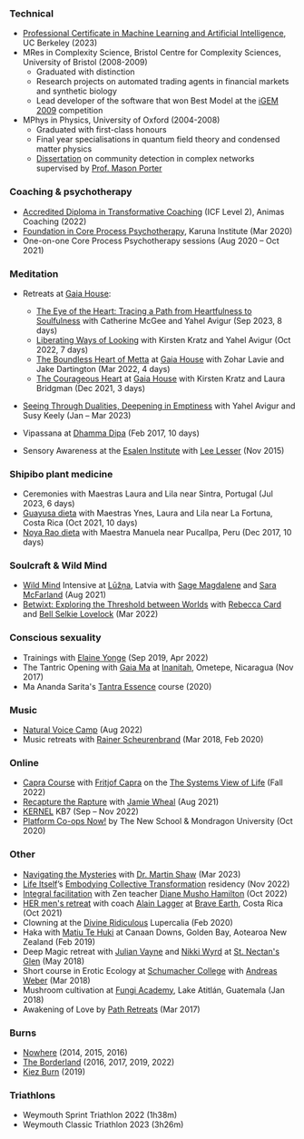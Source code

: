 ### Technical

*   [Professional Certificate in Machine Learning and Artificial Intelligence](https://em-executive.berkeley.edu/professional-certificate-machine-learning-artificial-intelligence?advocate_source=dashboard&coupon=STEPH%3A11-8ICI43C&utm_campaign=incentivized_referrals&utm_content=SO+-+Berkeley+Professional+Certificate+in+ML+%26+AI&utm_medium=personal_url&utm_source=referral#referrals-email-capture-modal), UC Berkeley (2023)
*   MRes in Complexity Science, Bristol Centre for Complexity Sciences, University of Bristol (2008-2009)
    *   Graduated with distinction
    *   Research projects on automated trading agents in financial markets and synthetic biology
    *   Lead developer of the software that won Best Model at the [iGEM 2009](https://igem.org/Results?year=2009) competition
*   MPhys in Physics, University of Oxford (2004-2008)
    *   Graduated with first-class honours
    *   Final year specialisations in quantum field theory and condensed matter physics
    *   [Dissertation](https://stephenreid.net/reid_report_final.pdf) on community detection in complex networks supervised by [Prof. Mason Porter](https://en.wikipedia.org/wiki/Mason_Porter)

### Coaching & psychotherapy

*   [Accredited Diploma in Transformative Coaching](https://www.animascoaching.com/coach-training-course/) (ICF Level 2), Animas Coaching (2022)
*   [Foundation in Core Process Psychotherapy](https://www.karunadartmoor.co.uk/introduction-to-core-process-psychotherapy), Karuna Institute (Mar 2020)
*   One-on-one Core Process Psychotherapy sessions (Aug 2020 – Oct 2021)

### Meditation

*   Retreats at [Gaia House](https://gaiahouse.co.uk/):
    *   [The Eye of the Heart: Tracing a Path from Heartfulness to Soulfulness](https://gaiahouse.co.uk/programme-2023/the-eye-of-the-heart/) with Catherine McGee and Yahel Avigur (Sep 2023, 8 days)
    *   [Liberating Ways of Looking](https://gaiahouse.co.uk/programme-2022/liberating-ways-of-looking/) with Kirsten Kratz and Yahel Avigur (Oct 2022, 7 days)
    *   [The Boundless Heart of Metta](https://gaiahouse.co.uk/programme-2022/the-boundless-heart/) at [Gaia House](https://gaiahouse.co.uk/) with Zohar Lavie and Jake Dartington (Mar 2022, 4 days)
    *   [The Courageous Heart](https://gaiahouse.co.uk/programme-2021/the-courageous-heart/) at [Gaia House](https://gaiahouse.co.uk/) with Kirsten Kratz and Laura Bridgman (Dec 2021, 3 days)

*   [Seeing Through Dualities, Deepening in Emptiness](https://dharmacourse.org/seeing-through-dualities-deepening-in-emptiness/) with Yahel Avigur and Susy Keely (Jan – Mar 2023)
*   Vipassana at [Dhamma Dipa](https://www.dipa.dhamma.org/) (Feb 2017, 10 days)
*   Sensory Awareness at the [Esalen Institute](https://www.esalen.org/) with [Lee Lesser](http://www.returntooursenses.com/) (Nov 2015)

### Shipibo plant medicine

*   Ceremonies with Maestras Laura and Lila near Sintra, Portugal (Jul 2023, 6 days)
*   [Guayusa dieta](https://niweraoxobo.com/project/schedule) with Maestras Ynes, Laura and Lila near La Fortuna, Costa Rica (Oct 2021, 10 days)
*   [Noya Rao dieta](https://medium.com/@stephenreid321/dieta-with-noya-rao-part-1-welcome-to-the-jungle-23bdefec1dad) with Maestra Manuela near Pucallpa, Peru (Dec 2017, 10 days)

### Soulcraft & Wild Mind

* [Wild Mind](https://www.goodreads.com/en/book/show/16000440) Intensive at [Lūžņa](https://www.soulcraft.eu/about), Latvia with [Sage Magdalene](https://sagemagdalene.com/) and [Sara McFarland](https://www.saramcfarland.com/) (Aug 2021)
* [Betwixt: Exploring the Threshold between Worlds](https://naturewisdom.life/event/betwixt-exploring-the-threshold-between-worlds/) with [Rebecca Card](http://naturewisdom.life/) and [Bell Selkie Lovelock](https://www.bellselkie.co.uk/) (Mar 2022)

### Conscious sexuality

*   Trainings with [Elaine Yonge](https://www.elaineyonge.com/) (Sep 2019, Apr 2022)
*   The Tantric Opening with [Gaia Ma](https://gaiagasm.com/) at [Inanitah](https://www.inanitah.com/), Ometepe, Nicaragua (Nov 2017)
*   Ma Ananda Sarita's [Tantra Essence](https://www.tantra-garden.com/the-master-lover/) course (2020)

### Music

* [Natural Voice Camp](https://www.unicornvillagecamps.co.uk/natural-voice-camp) (Aug 2022)
* Music retreats with [Rainer Scheurenbrand](https://open.spotify.com/artist/2ZQinGoK9FA6ohO68q65A5) (Mar 2018, Feb 2020)

### Online

*   [Capra Course](https://www.capracourse.net/) with [Fritjof Capra](https://www.fritjofcapra.net/) on the [The Systems View of Life](https://www.goodreads.com/en/book/show/18554985) (Fall 2022)
*   [Recapture the Rapture](https://www.flowgenomeproject.com/future-proof-your-life) with [Jamie Wheal](https://www.flowgenomeproject.com/our-story) (Aug 2021)
*   [KERNEL](https://kernel.community/) KB7 (Sep – Nov 2022)
*   [Platform Co-ops Now!](https://platform.coop/blog/platform-co-ops-now-2nd-edition/) by The New School & Mondragon University (Oct 2020)

### Other

*   [Navigating the Mysteries](https://schoolofmyth.com/event/navigating-the-mysteries/) with [Dr. Martin Shaw](https://drmartinshaw.com/) (Mar 2023)
*   [Life Itself](https://lifeitself.us/)’s [Embodying Collective Transformation](https://lifeitself.us/embodying-collective-transformation/) residency (Nov 2022)
*   [Integral facilitation](https://www.dianemushohamilton.com/event/active-and-receptive-skills/) with Zen teacher [Diane Musho Hamilton](https://www.dianemushohamilton.com/) (Oct 2022)
*   [HER men's retreat](https://www.braveearth.com/experiences/her20-dp5h6) with coach [Alain Lagger](http://www.alainlagger.com/bio-2) at [Brave Earth](https://www.braveearth.com/), Costa Rica (Oct 2021)
*   Clowning at the [Divine Ridiculous](https://www.facebook.com/groups/divine.ridiculous/) Lupercalia (Feb 2020)
*   Haka with [Matiu Te Huki](https://rainbowwarrior.nz/) at Canaan Downs, Golden Bay, Aotearoa New Zealand (Feb 2019)
*   Deep Magic retreat with [Julian Vayne](https://theblogofbaphomet.com/) and [Nikki Wyrd](https://twitter.com/nikkiwyrd) at [St. Nectan's Glen](https://www.st-nectansglen.co.uk/) (May 2018)
*   Short course in Erotic Ecology at [Schumacher College](https://schumachercollege.org.uk) with [Andreas Weber](https://biologyofwonder.org/) (Mar 2018)
*   Mushroom cultivation at [Fungi Academy](http://fungiacademy.com/), Lake Atitlán, Guatemala (Jan 2018)
*   Awakening of Love by [Path Retreats](http://pathretreats.com) (Mar 2017)

### Burns

*   [Nowhere](http://goingnowhere.org) (2014, 2015, 2016)
*   [The Borderland](http://theborderland.se) (2016, 2017, 2019, 2022)
*   [Kiez Burn](https://kiezburn.org/) (2019)

### Triathlons

* Weymouth Sprint Triathlon 2022 (1h38m)
* Weymouth Classic Triathlon 2023 (3h26m)
